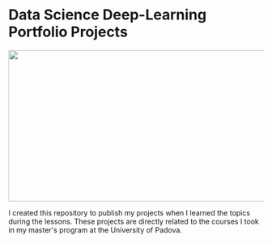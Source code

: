 # Data Science Deep-Learning Portfolio Projects

<img src = "https://user-images.githubusercontent.com/63142764/191852693-457493fa-f15d-4eb4-9fb8-ad714a1bfc92.png" width="600" height="300">


I created this repository to publish my projects when I learned the topics during the lessons. 
These projects are directly related to the courses I took in my master's program at the University of Padova.
